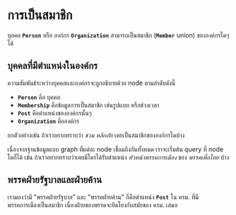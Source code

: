 # การเป็นสมาชิก

บุลคล **`Person`** หรือ องก์กร **`Organization`** สามารถเป็นสมาชิก (**`Member`** union) ขององค์กรใดๆ ได้

## บุคคลที่มีตำแหน่งในองค์กร

ความสัมพันธ์ระหว่างบุคคลและองค์กรจะถูกอธิบายด้วย node ตามลำดับดังนี้

- **`Person`** คือ บุคคล
- **`Membership`** คือข้อมูลการเป็นสมาชิก เช่นรูปแบบ หรือช่วงเวลา
- **`Post`** คือตำแหน่งขององค์กรนั้นๆ
- **`Organization`** คือองค์กร

ยกตัวอย่างเช่น ถ้าเราอยากทราบว่า _ชวน หลีกภัย_ เคยเป็นสมาชิกขององก์กรใดบ้าง

<QueryGraph query="query People($where: PersonWhere) { people(where: $where) { id firstname lastname memberships { id label start_date end_date posts { id role organizations { id name classification } } } } }" :variables='{ "where": { "id_EQ": "ชวน-หลีกภัย" } }'></QueryGraph>

เนื่องจากฐานข้อมูลแบบ graph ที่แต่ละ node เชื่อมถึงกันทั้งหมด เราจะเริ่มต้น query ที่ node ใดก็ได้ เช่น ถ้าเราอยากทราบว่าเคยมีใครได้รับตำแหน่ง _หัวหน้าพรรคการเมือง_ ของ _พรรคเพื่อไทย_ บ้าง

<QueryGraph query="query Posts($where: PostWhere) { posts(where: $where) { id role organizations { id name } memberships { id start_date end_date members { ... on Person { id firstname lastname } } } } }
" :variables='{ "where": { "role_EQ": "หัวหน้าพรรคการเมือง", "organizations_SOME": { "id_EQ": "พรรคเพื่อไทย" } } }'></QueryGraph>

## พรรคฝ่ายรัฐบาลและฝ่ายค้าน

เรามองว่ามี "พรรคฝ่ายรัฐบาล" และ "พรรคฝ่ายค้าน" ก็คือตำแหน่ง **`Post`** ใน ครม. ที่มีพรรคการเมืองเป็นสมาชิก เนื่องฝ่ายของพรรคจะยึดโยงกับสมัยของ ครม. เสมอ

<QueryGraph query="query Posts($where: PostWhere) { posts(where: $where) { id role organizations { id name } memberships { id start_date end_date members { ... on Organization { id name } } } } }" :variables='{ "where": { "role_STARTS_WITH": "พรรคฝ่าย", "organizations_SOME": { "id_EQ": "คณะรัฐมนตรี-63" } } }'></QueryGraph>
